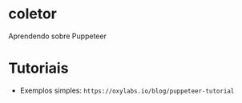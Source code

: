 # coletor
Aprendendo sobre Puppeteer

# Tutoriais
* Exemplos simples: `https://oxylabs.io/blog/puppeteer-tutorial`